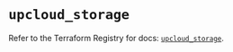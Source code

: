 # `upcloud_storage`

Refer to the Terraform Registry for docs: [`upcloud_storage`](https://registry.terraform.io/providers/upcloudltd/upcloud/5.20.2/docs/resources/storage).
